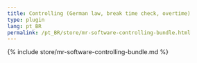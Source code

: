 ```yaml
---
title: Controlling (German law, break time check, overtime)
type: plugin
lang: pt_BR
permalink: /pt_BR/store/mr-software-controlling-bundle.html
---
```


{% include store/mr-software-controlling-bundle.md %}
